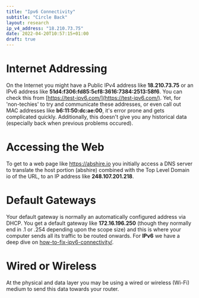 ```yaml
---
title: "Ipv6 Connectivity"
subtitle: "Circle Back"
layout: research
ip_v4_address: "18.210.73.75"
date: 2022-04-20T10:57:15+01:00
draft: true
---
```


# Internet Addressing
On the Internet you might have a Public IPv4 address like **18.210.73.75** or an IPv6 address like **51d4:f306:fd85:5cf8:3616:7384:2513:58f6**. You can check this from [https://test-ipv6.com/](https://test-ipv6.com/). Yet, for 'non-techies' to try and communicate these addresses, or even call out MAC addresses like **b6:11:50:dc:ae:00**, it's error prone and gets complicated quickly. Additionally, this doesn't give you any historical data (especially back when previous problems occured).

# Accessing the Web
To get to a web page like https://abshire.io you initially access a DNS server to translate the host portion (abshire) combined with the Top Level Domain io of the URL, to an IP address like **248.107.201.218**. 

# Default Gateways
Your default gateway is normally an automatically configured address via DHCP. You get a default gateway like **172.16.196.250** (though they normally end in .1 or .254 depending upon the scope size) and this is where your computer sends all its traffic to be routed onwards. For **IPv6** we have a deep dive on [how-to-fix-ipv6-connectivity/](/blog/how-to-fix-ipv6-connectivity/).

# Wired or Wireless
At the physical and data layer you may be using a wired or wireless (Wi-Fi) medium to send this data towards your router. 
